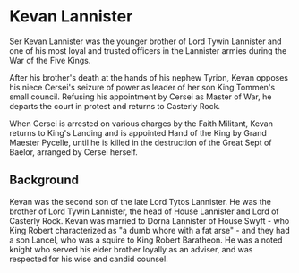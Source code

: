 # Kevan Lannister

Ser Kevan Lannister was the younger brother of Lord Tywin Lannister and one of his most loyal and trusted officers in the Lannister armies during the War of the Five Kings.

After his brother's death at the hands of his nephew Tyrion, Kevan opposes his niece Cersei's seizure of power as leader of her son King Tommen's small council. Refusing his appointment by Cersei as Master of War, he departs the court in protest and returns to Casterly Rock.

When Cersei is arrested on various charges by the Faith Militant, Kevan returns to King's Landing and is appointed Hand of the King by Grand Maester Pycelle, until he is killed in the destruction of the Great Sept of Baelor, arranged by Cersei herself.

## Background

Kevan was the second son of the late Lord Tytos Lannister. He was the brother of Lord Tywin Lannister, the head of House Lannister and Lord of Casterly Rock. Kevan was married to Dorna Lannister of House Swyft - who King Robert characterized as "a dumb whore with a fat arse" - and they had a son Lancel, who was a squire to King Robert Baratheon. He was a noted knight who served his elder brother loyally as an adviser, and was respected for his wise and candid counsel.
